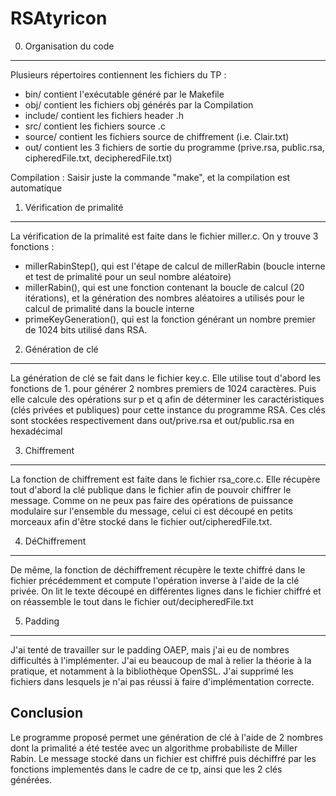 RSAtyricon
===========

0. Organisation du code
------------------------

Plusieurs répertoires contiennent les fichiers du TP :

- bin/ contient l'exécutable généré par le Makefile
- obj/ contient les fichiers obj générés par la Compilation
- include/ contient les fichiers header .h
- src/ contient les fichiers source .c
- source/ contient les fichiers source de chiffrement (i.e. Clair.txt)
- out/ contient les 3 fichiers de sortie du programme (prive.rsa, public.rsa, cipheredFile.txt, decipheredFile.txt)

Compilation : Saisir juste la commande "make", et la compilation est automatique

1. Vérification de primalité
-----------------------------

La vérification de la primalité est faite dans le fichier miller.c. On y trouve 3 fonctions :
- millerRabinStep(), qui est l'étape de calcul de millerRabin (boucle interne et test de primalité pour un seul nombre aléatoire)
- millerRabin(), qui est une fonction contenant la boucle de calcul (20 itérations), et la génération des nombres aléatoires a utilisés pour le calcul de primalité dans la boucle interne
- primeKeyGeneration(), qui est la fonction générant un nombre premier de 1024 bits utilisé dans RSA.

2. Génération de clé
---------------------

La génération de clé se fait dans le fichier key.c. Elle utilise tout d'abord les fonctions de 1. pour générer 2 nombres premiers de 1024 caractères. Puis elle calcule des opérations sur p et q afin de déterminer les caractéristiques (clés privées et publiques) pour cette instance du programme RSA. Ces clés sont stockées respectivement dans out/prive.rsa et out/public.rsa en hexadécimal

3. Chiffrement
---------------

La fonction de chiffrement est faite dans le fichier rsa_core.c. Elle récupère tout d'abord la clé publique dans le fichier afin de pouvoir chiffrer le message. Comme on ne peux pas faire des opérations de puissance modulaire sur l'ensemble du message, celui ci est découpé en petits morceaux afin d'être stocké dans le fichier out/cipheredFile.txt.

4. DéChiffrement
-----------------

De même, la fonction de déchiffrement récupère le texte chiffré dans le fichier précédemment et compute l'opération inverse à l'aide de la clé privée. On lit le texte découpé en différentes lignes dans le fichier chiffré et on réassemble le tout dans le fichier out/decipheredFile.txt

5. Padding
-----------

J'ai tenté de travailler sur le padding OAEP, mais j'ai eu de nombres difficultés à l'implémenter. J'ai eu beaucoup de mal à relier la théorie à la pratique, et notamment à la bibliothèque OpenSSL. J'ai supprimé les fichiers dans lesquels je n'ai pas réussi à faire d'implémentation correcte.

Conclusion
-----------

Le programme proposé permet une génération de clé à l'aide de 2 nombres dont la primalité a été testée avec un algorithme probabiliste de Miller Rabin. Le message stocké dans un fichier est chiffré puis déchiffré par les fonctions implementés dans le cadre de ce tp, ainsi que les 2 clés générées.
